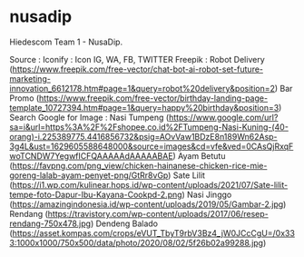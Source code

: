 # nusadip
Hiedescom Team 1 - NusaDip.

Source :
Iconify : Icon IG, WA, FB, TWITTER
Freepik : Robot Delivery (https://www.freepik.com/free-vector/chat-bot-ai-robot-set-future-marketing-innovation_6612178.htm#page=1&query=robot%20delivery&position=2)
          Bar Promo (https://www.freepik.com/free-vector/birthday-landing-page-template_10727394.htm#page=1&query=happy%20birthday&position=3)
Search Google for Image :  Nasi Tumpeng (https://www.google.com/url?sa=i&url=https%3A%2F%2Fshopee.co.id%2FTumpeng-Nasi-Kuning-(40-orang)-i.225389775.4416856732&psig=AOvVaw1BDzE8n189Wn62Asp-3g4L&ust=1629605588648000&source=images&cd=vfe&ved=0CAsQjRxqFwoTCNDW7YegwfICFQAAAAAdAAAAABAE)
                           Ayam Betutu (https://favpng.com/png_view/chicken-hainanese-chicken-rice-mie-goreng-lalab-ayam-penyet-png/GtRr8vGp)
                           Sate Lilit (https://i1.wp.com/kulinear.hops.id/wp-content/uploads/2021/07/Sate-lilit-tempe-foto-Dapur-Ibu-Kayana-Cookpd-2.png)
                           Nasi Jinggo (https://amazingindonesia.id/wp-content/uploads/2019/05/Gambar-2.jpg)
                           Rendang (https://travistory.com/wp-content/uploads/2017/06/resep-rendang-750x478.jpg)
                           Dendeng Balado (https://asset.kompas.com/crops/eVUT_TbyT9rbV3Bz4_jW0JCcCgU=/0x333:1000x1000/750x500/data/photo/2020/08/02/5f26b02a99288.jpg)
